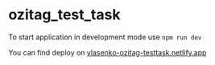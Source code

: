 # ozitag_test_task

To start application in development mode use `npm run dev`

You can find deploy on [vlasenko-ozitag-testtask.netlify.app](http://vlasenko-ozitag-testtask.netlify.app)